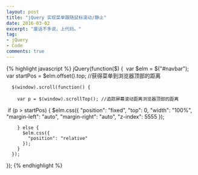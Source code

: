 ```yaml
---
layout: post
title: "jQuery 实现菜单跟随鼠标滚动/静止"
date: 2016-03-02
excerpt: "废话不多说，上代码。"
tag:
- jQuery
- Code
comments: true
---
```


{% highlight javascript %}
jQuery(function($) {
​
      var $elm = $("#navbar");
      var startPos = $elm.offset().top; //获得菜单到浏览器顶部的距离

      $(window).scroll(function() {

        var p = $(window).scrollTop(); //追踪屏幕滚动距离浏览器顶部的距离
​
        if (p > startPos) {
          $elm.css({
            "position": "fixed",
            "top": 0,
            "width": "100%",
            "margin-left": "auto",
            "margin-right": "auto",
            "z-index": 5555
            });

        } else {
          $elm.css({
            "position": "relative"
          });
        }
      });
});
{% endhighlight %}
